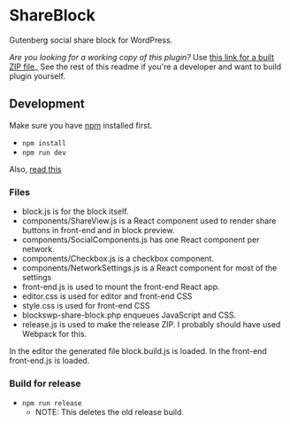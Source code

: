 # ShareBlock
Gutenberg social share block for WordPress.

_Are you looking for a working copy of this plugin?_ Use [this link for a built ZIP file](/releases/share-block.zip)_ See the rest of this readme if you're a developer and want to build plugin yourself.

## Development
Make sure you have [npm](https://npmjs.com) installed first.

* `npm install`
* `npm run dev`

Also, [read this](https://github.com/nygardk/react-share/blob/master/demos/demo0/Demo.jsx)

### Files
* block.js is for the block itself.
* components/ShareView.js is a React component used to render share buttons in front-end and in block preview.
* components/SocialComponents.js has one React component per network.
* components/Checkbox.js is a checkbox component.
* components/NetworkSettings.js is a React component for most of the settings
* front-end.js is used to mount the front-end React app. 
* editor.css is used for editor and front-end CSS
* style.css is used for front-end CSS
* blockswp-share-block.php enqueues JavaScript and CSS.
* release.js is used to make the release ZIP. I probably should have used Webpack for this.

In the editor the generated file block.build.js is loaded. In the front-end front-end.js is loaded.

### Build for release
* `npm run release`
    * NOTE: This deletes the old release build.